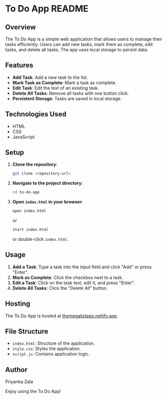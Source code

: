 # To Do App README

## Overview
The To Do App is a simple web application that allows users to manage their tasks efficiently. Users can add new tasks, mark them as complete, edit tasks, and delete all tasks. The app uses local storage to persist data.

## Features
- **Add Task**: Add a new task to the list.
- **Mark Task as Complete**: Mark a task as complete.
- **Edit Task**: Edit the text of an existing task.
- **Delete All Tasks**: Remove all tasks with one button click.
- **Persistent Storage**: Tasks are saved in local storage.

## Technologies Used
- HTML
- CSS
- JavaScript

## Setup
1. **Clone the repository**:
    ```bash
    git clone <repository-url>
    ```
2. **Navigate to the project directory**:
    ```bash
    cd to-do-app
    ```
3. **Open `index.html` in your browser**:
    ```bash
    open index.html
    ```
    or
    ```bash
    start index.html
    ```
    or
    double-click `index.html`.

## Usage
1. **Add a Task**: Type a task into the input field and click "Add" or press "Enter".
2. **Mark as Complete**: Click the checkbox next to a task.
3. **Edit a Task**: Click on the task text, edit it, and press "Enter".
4. **Delete All Tasks**: Click the "Delete All" button.

## Hosting
The To Do App is hosted at [themegalistapp.netlify.app](https://themegalistapp.netlify.app/).

## File Structure
- `index.html`: Structure of the application.
- `style.css`: Styles the application.
- `script.js`: Contains application logic.

## Author
Priyanka Zala

Enjoy using the To Do App!
